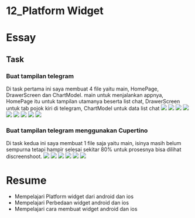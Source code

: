 # 12_Platform Widget

# Essay

## Task

### Buat tampilan telegram
Di task pertama ini saya membuat 4 file yaitu main, HomePage, DrawerScreen dan ChartModel.
main untuk menjalankan appnya,
HomePage itu untuk tampilan utamanya beserta list chat,
DrawerScreen untuk tab pojok kiri di telegram,
ChartModel untuk data list chat
![](screenshoot/Task1_main.dart.png)
![](screenshoot/Task1_Hompage1.1.png)
![](screenshoot/Task1_Hompage1.2.png)
![](screenshoot/Task1_DrawerScreen1.1.png)
![](screenshoot/Task1_DrawerScreen1.2.png)
![](screenshoot/Task1_DrawerScreen1.3.png)
![](screenshoot/Task1_chartModel.png)
![](screenshoot/OutputTask1.1.png)
![](screenshoot/OutputTask1.2.png)

### Buat tampilan telegram menggunakan Cupertino
Di task kedua ini saya membuat 1 file saja yaitu main, isinya masih belum sempurna tetapi hampir selesai sekitar 80% untuk prosesnya bisa dilihat discreenshoot.
![](screenshoot/Task2_main.dart1.1.png)
![](screenshoot/Task2_main.dart1.2.png)
![](screenshoot/Task2_main.dart1.3.png)
![](screenshoot/Task2_main.dart1.4.png)
![](screenshoot/Task2_main.dart1.5.png)
![](screenshoot/Output2.png)

# Resume
- Mempelajari Platform widget dari android dan ios
- Mempelajari Perbedaan widget android dan ios
- Mempelajari cara membuat widget android dan ios
